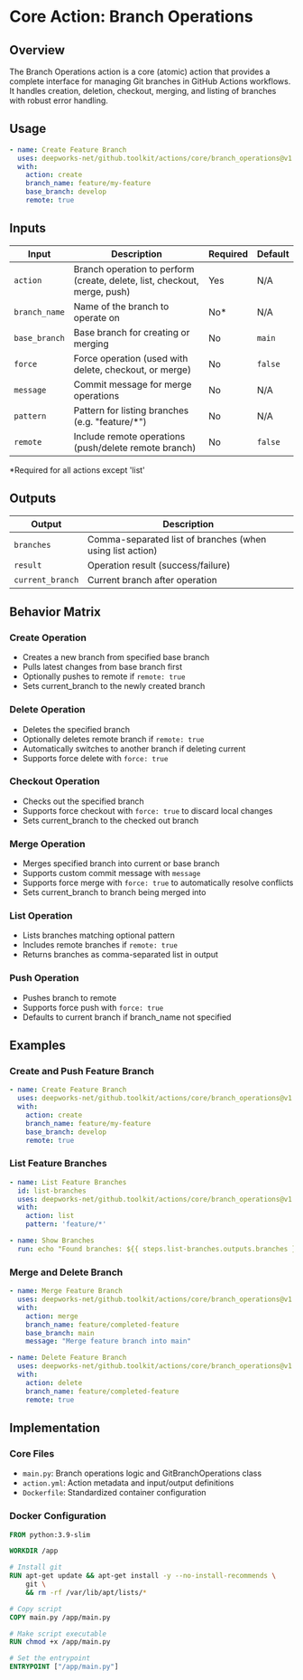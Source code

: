 # Core Action: Branch Operations

## Overview

The Branch Operations action is a core (atomic) action that provides a complete interface for managing Git branches in GitHub Actions workflows. It handles creation, deletion, checkout, merging, and listing of branches with robust error handling.

## Usage

```yaml
- name: Create Feature Branch
  uses: deepworks-net/github.toolkit/actions/core/branch_operations@v1
  with:
    action: create
    branch_name: feature/my-feature
    base_branch: develop
    remote: true
```

## Inputs

| Input | Description | Required | Default |
|-------|-------------|----------|---------|
| `action` | Branch operation to perform (create, delete, list, checkout, merge, push) | Yes | N/A |
| `branch_name` | Name of the branch to operate on | No* | N/A |
| `base_branch` | Base branch for creating or merging | No | `main` |
| `force` | Force operation (used with delete, checkout, or merge) | No | `false` |
| `message` | Commit message for merge operations | No | N/A |
| `pattern` | Pattern for listing branches (e.g. "feature/*") | No | N/A |
| `remote` | Include remote operations (push/delete remote branch) | No | `false` |

*Required for all actions except 'list'

## Outputs

| Output | Description |
|--------|-------------|
| `branches` | Comma-separated list of branches (when using list action) |
| `result` | Operation result (success/failure) |
| `current_branch` | Current branch after operation |

## Behavior Matrix

### Create Operation

- Creates a new branch from specified base branch
- Pulls latest changes from base branch first
- Optionally pushes to remote if `remote: true`
- Sets current_branch to the newly created branch

### Delete Operation

- Deletes the specified branch
- Optionally deletes remote branch if `remote: true`
- Automatically switches to another branch if deleting current
- Supports force delete with `force: true`

### Checkout Operation

- Checks out the specified branch
- Supports force checkout with `force: true` to discard local changes
- Sets current_branch to the checked out branch

### Merge Operation

- Merges specified branch into current or base branch
- Supports custom commit message with `message`
- Supports force merge with `force: true` to automatically resolve conflicts
- Sets current_branch to branch being merged into

### List Operation

- Lists branches matching optional pattern
- Includes remote branches if `remote: true`
- Returns branches as comma-separated list in output

### Push Operation

- Pushes branch to remote
- Supports force push with `force: true`
- Defaults to current branch if branch_name not specified

## Examples

### Create and Push Feature Branch

```yaml
- name: Create Feature Branch
  uses: deepworks-net/github.toolkit/actions/core/branch_operations@v1
  with:
    action: create
    branch_name: feature/my-feature
    base_branch: develop
    remote: true
```

### List Feature Branches

```yaml
- name: List Feature Branches
  id: list-branches
  uses: deepworks-net/github.toolkit/actions/core/branch_operations@v1
  with:
    action: list
    pattern: 'feature/*'

- name: Show Branches
  run: echo "Found branches: ${{ steps.list-branches.outputs.branches }}"
```

### Merge and Delete Branch

```yaml
- name: Merge Feature Branch
  uses: deepworks-net/github.toolkit/actions/core/branch_operations@v1
  with:
    action: merge
    branch_name: feature/completed-feature
    base_branch: main
    message: "Merge feature branch into main"

- name: Delete Feature Branch
  uses: deepworks-net/github.toolkit/actions/core/branch_operations@v1
  with:
    action: delete
    branch_name: feature/completed-feature
    remote: true
```

## Implementation

### Core Files

- `main.py`: Branch operations logic and GitBranchOperations class
- `action.yml`: Action metadata and input/output definitions
- `Dockerfile`: Standardized container configuration

### Docker Configuration

```dockerfile
FROM python:3.9-slim

WORKDIR /app

# Install git
RUN apt-get update && apt-get install -y --no-install-recommends \
    git \
    && rm -rf /var/lib/apt/lists/*

# Copy script
COPY main.py /app/main.py

# Make script executable
RUN chmod +x /app/main.py

# Set the entrypoint
ENTRYPOINT ["/app/main.py"]
```
